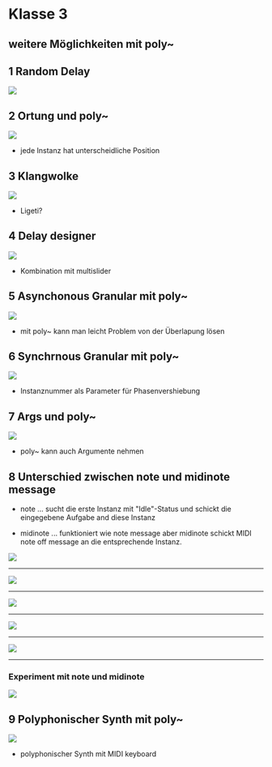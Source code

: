 # Klasse 3



## weitere Möglichkeiten mit poly~ 

## 1 Random Delay

![](K3/p1.png)


## 2 Ortung und poly~
![](K3/p2.png)

- jede Instanz hat unterscheidliche Position

## 3 Klangwolke
![](K3/p3.png)

- Ligeti?

## 4 Delay designer
![](K3/p4.png)

- Kombination mit multislider

## 5 Asynchonous Granular mit poly~
![](K3/p5.png)

- mit poly~ kann man leicht Problem von der Überlapung lösen

## 6 Synchrnous Granular mit poly~
![](K3/p6.png)

- Instanznummer als Parameter für Phasenvershiebung

## 7 Args und poly~
![](K3/p7.png)

- poly~ kann auch Argumente nehmen

## 8 Unterschied zwischen note und midinote message

- note ... sucht die erste Instanz mit "Idle"-Status und schickt die eingegebene Aufgabe and diese Instanz

- midinote ... funktioniert wie note message aber midinote schickt MIDI note off message an die entsprechende Instanz.

![](K3/midi.png)

---
![](K3/midinote1.png)

--- 

![](K3/midinote2.png)

---
![](K3/midinote3.png)

---

![](K3/midinote4.png)


---

### Experiment mit note und midinote

![](K3/midi.png)

## 9 Polyphonischer Synth mit poly~
![](K3/p8.png)

- polyphonischer Synth mit MIDI keyboard
